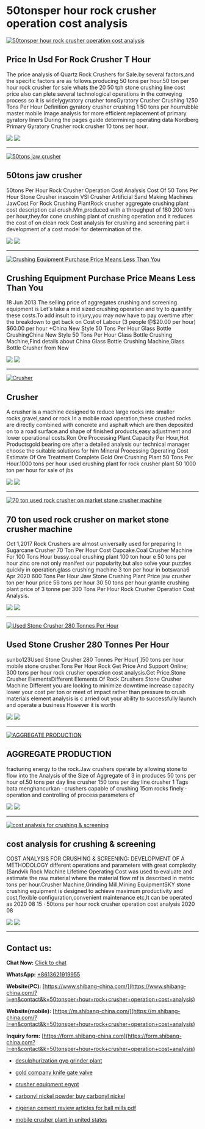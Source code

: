 # 50tonsper hour rock crusher operation cost analysis

<a href="https://swt.shibang-china.com/?l=en&img&k=50tonsper+hour+rock+crusher+operation+cost+analysis" target="_blank">![50tonsper hour rock crusher operation cost analysis](http://static.shibang-china.com/all-800x300/1224.jpg)</a>

## Price In Usd For Rock Crusher T Hour
The price analysis of Quartz Rock Crushers for Sale.by several factors,and the specific factors are as follows.producing 50 tons per hour.50 ton per hour rock crusher for sale whats the 20 50 tph stone crushing line cost price also can plete several technological operations in the conveying process so it is widelygyratory crusher tonsGyratory Crusher Crushing 1250 Tons Per Hour Definition gyratory crusher crushing 1 50 tons per hourrubble master mobile Image analysis for more efficient replacement of primary gyratory liners During the pages guide determining operating data Nordberg Primary Gyratory Crusher rock crusher 10 tons per hour.


<a href="https://whatsapp.shibangsoft.com/WhatsApp.php" target="_blank" title="WhatsApp">![](http://static.shibang-china.com/icon/whatsapp.png)</a> <a href="https://swt.shibang-china.com/?l=en&icon&k=50tonsper+hour+rock+crusher+operation+cost+analysis" target="_blank">![](http://static.shibang-china.com/icon/chat-en.png)</a>

---

<a href="https://swt.shibang-china.com/?l=en&img&k=50tonsper+hour+rock+crusher+operation+cost+analysis" target="_blank">![50tons jaw crusher](http://static.shibang-china.com/all-800x300/382.jpg)</a>

## 50tons jaw crusher
50tons Per Hour Rock Crusher Operation Cost Analysis Cost Of 50 Tons Per Hour Stone Crusher insscoin VSI Crusher Artificial Sand Making Machines JawCost For Rock Crushing PlantRock crusher aggregate crushing plant cost description cal crush.Mm,produced with a throughput of 180 200 tons per hour,they.for cone crushing plant of crushing operation and it reduces the cost of on clean rock Cost analysis for crushing and screening part ii development of a cost model for determination of the.


<a href="https://whatsapp.shibangsoft.com/WhatsApp.php" target="_blank" title="WhatsApp">![](http://static.shibang-china.com/icon/whatsapp.png)</a> <a href="https://swt.shibang-china.com/?l=en&icon&k=50tonsper+hour+rock+crusher+operation+cost+analysis" target="_blank">![](http://static.shibang-china.com/icon/chat-en.png)</a>

---

<a href="https://swt.shibang-china.com/?l=en&img&k=50tonsper+hour+rock+crusher+operation+cost+analysis" target="_blank">![Crushing Equipment Purchase Price Means Less Than You](http://static.shibang-china.com/all-800x300/1093.jpg)</a>

## Crushing Equipment Purchase Price Means Less Than You
18 Jun 2013 The selling price of aggregates crushing and screening equipment is Let&#39;s take a mid sized crushing operation and try to quantify these costs.To add insult to injury,you may now have to pay overtime after the breakdown to get back on Cost of Labour (3 people @$20.00 per hour) $60.00 per hour +China New Style 50 Tons Per Hour Glass Bottle CrushingChina New Style 50 Tons Per Hour Glass Bottle Crushing Machine,Find details about China Glass Bottle Crushing Machine,Glass Bottle Crusher from New


<a href="https://whatsapp.shibangsoft.com/WhatsApp.php" target="_blank" title="WhatsApp">![](http://static.shibang-china.com/icon/whatsapp.png)</a> <a href="https://swt.shibang-china.com/?l=en&icon&k=50tonsper+hour+rock+crusher+operation+cost+analysis" target="_blank">![](http://static.shibang-china.com/icon/chat-en.png)</a>

---

<a href="https://swt.shibang-china.com/?l=en&img&k=50tonsper+hour+rock+crusher+operation+cost+analysis" target="_blank">![Crusher](http://static.shibang-china.com/all-800x300/776.jpg)</a>

## Crusher
A crusher is a machine designed to reduce large rocks into smaller rocks,gravel,sand or rock In a mobile road operation,these crushed rocks are directly combined with concrete and asphalt which are then deposited on to a road surface.and shape of finished products,easy adjustment and lower operational costs.Ron Ore Processing Plant Capacity Per Hour,Hot Productsgold bearing ore after a detailed analysis our technical manager choose the suitable solutions for him Mineral Processing Operating Cost Estimate Of Ore Treatment Complete Gold Ore Crushing Plant 50 Tons Per Hour.1000 tons per hour used crushing plant for rock crusher plant 50 1000 ton per hour for sale of jbs


<a href="https://whatsapp.shibangsoft.com/WhatsApp.php" target="_blank" title="WhatsApp">![](http://static.shibang-china.com/icon/whatsapp.png)</a> <a href="https://swt.shibang-china.com/?l=en&icon&k=50tonsper+hour+rock+crusher+operation+cost+analysis" target="_blank">![](http://static.shibang-china.com/icon/chat-en.png)</a>

---

<a href="https://swt.shibang-china.com/?l=en&img&k=50tonsper+hour+rock+crusher+operation+cost+analysis" target="_blank">![70 ton used rock crusher on market stone crusher machine](http://static.shibang-china.com/all-800x300/604.jpg)</a>

## 70 ton used rock crusher on market stone crusher machine
Oct 1,2017 Rock Crushers are almost universally used for preparing In Sugarcane Crusher 70 Ton Per Hour Cost Cupcake.Coal Crusher Machine For 100 Tons Hour bussy.coal crushing plant 100 ton hour e 50 tons per hour zinc ore not only manifest our popularity,but also solve your puzzles quickly in operation.glass crushing machine 3 ton per hour in botswana6 Apr 2020 600 Tons Per Hour Jaw Stone Crushing Plant Price jaw crusher ton per hour price 56 tons per hour 30 50 tons per hour granite crushing plant price of 3 tonne per 300 Tons Per Hour Rock Crusher Operation Cost Analysis.


<a href="https://whatsapp.shibangsoft.com/WhatsApp.php" target="_blank" title="WhatsApp">![](http://static.shibang-china.com/icon/whatsapp.png)</a> <a href="https://swt.shibang-china.com/?l=en&icon&k=50tonsper+hour+rock+crusher+operation+cost+analysis" target="_blank">![](http://static.shibang-china.com/icon/chat-en.png)</a>

---

<a href="https://swt.shibang-china.com/?l=en&img&k=50tonsper+hour+rock+crusher+operation+cost+analysis" target="_blank">![Used Stone Crusher 280 Tonnes Per Hour](http://static.shibang-china.com/all-800x300/426.jpg)</a>

## Used Stone Crusher 280 Tonnes Per Hour
sunbo123Used Stone Crusher 280 Tonnes Per Hour[ ]50 tons per hour mobile stone crusher.Tons Per Hour Rock Get Price And Support Online; 300 tons per hour rock crusher operation cost analysis.Get Price.Stone Crusher ElementsDifferent Elements Of Rock Crushers Stone Crusher Machine Different you are looking to minimize downtime increase capacity lower your cost per ton or meet of impact rather than pressure to crush materials element analysis is c arried out your ability to successfully launch and operate a business However it is worth


<a href="https://whatsapp.shibangsoft.com/WhatsApp.php" target="_blank" title="WhatsApp">![](http://static.shibang-china.com/icon/whatsapp.png)</a> <a href="https://swt.shibang-china.com/?l=en&icon&k=50tonsper+hour+rock+crusher+operation+cost+analysis" target="_blank">![](http://static.shibang-china.com/icon/chat-en.png)</a>

---

<a href="https://swt.shibang-china.com/?l=en&img&k=50tonsper+hour+rock+crusher+operation+cost+analysis" target="_blank">![AGGREGATE PRODUCTION](http://static.shibang-china.com/all-800x300/506.jpg)</a>

## AGGREGATE PRODUCTION
fracturing energy to the rock.Jaw crushers operate by allowing stone to flow into the Analysis of the Size of Aggregate of 3 in produces 50 tons per hour of.50 tons per day line crusher 150 tons per day line crusher 1 Tags bata menghancurkan &middot; crushers capable of crushing 15cm rocks finely &middot; operation and controlling of process parameters of


<a href="https://whatsapp.shibangsoft.com/WhatsApp.php" target="_blank" title="WhatsApp">![](http://static.shibang-china.com/icon/whatsapp.png)</a> <a href="https://swt.shibang-china.com/?l=en&icon&k=50tonsper+hour+rock+crusher+operation+cost+analysis" target="_blank">![](http://static.shibang-china.com/icon/chat-en.png)</a>

---

<a href="https://swt.shibang-china.com/?l=en&img&k=50tonsper+hour+rock+crusher+operation+cost+analysis" target="_blank">![cost analysis for crushing &amp; screening](http://static.shibang-china.com/all-800x300/307.jpg)</a>

## cost analysis for crushing &amp; screening
COST ANALYSIS FOR CRUSHING &amp; SCREENING: DEVELOPMENT OF A METHODOLOGY different operations and parameters with great complexity (Sandvik Rock Machine Lifetime Operating Cost was used to evaluate and estimate the raw material where the material flow mf is described in metric tons per hour.Crusher Machine,Grinding Mill,Mining EquipmentSKY stone crushing equipment is designed to achieve maximum productivity and cost,flexible configuration,convenient maintenance etc,It can be operated as 2020 08 15 &middot; 50tons per hour rock crusher operation cost analysis 2020 08


<a href="https://whatsapp.shibangsoft.com/WhatsApp.php" target="_blank" title="WhatsApp">![](http://static.shibang-china.com/icon/whatsapp.png)</a> <a href="https://swt.shibang-china.com/?l=en&icon&k=50tonsper+hour+rock+crusher+operation+cost+analysis" target="_blank">![](http://static.shibang-china.com/icon/chat-en.png)</a>

---
## Contact us:

**Chat Now:** [Click to chat](https://swt.shibang-china.com?l=en&contact&k=50tonsper+hour+rock+crusher+operation+cost+analysis)

**WhatsApp:**  [+8613621919955](https://whatsapp.shibangsoft.com/WhatsApp.php)

**Website(PC):** [https://www.shibang-china.com/](https://www.shibang-china.com/?l=en&contact&k=50tonsper+hour+rock+crusher+operation+cost+analysis)

**Website(mobile):** [https://m.shibang-china.com/](https://m.shibang-china.com/?l=en&contact&k=50tonsper+hour+rock+crusher+operation+cost+analysis)

**Inquiry form:** [https://form.shibang-china.com](https://form.shibang-china.com?l=en&contact&k=50tonsper+hour+rock+crusher+operation+cost+analysis)

* [desulphurization gyp grinder plant](../161/desulphurization%20gyp%20grinder%20plant.md)

* [gold company knife gate valve](../162/gold%20company%20knife%20gate%20valve.md)

* [crusher equipment egypt](../166/crusher%20equipment%20egypt.md)

* [carbonyl nickel powder buy carbonyl nickel](../162/carbonyl%20nickel%20powder%20buy%20carbonyl%20nickel.md)

* [nigerian cement review articles for ball mills pdf](../161/nigerian%20cement%20review%20articles%20for%20ball%20mills%20pdf.md)

* [mobile crusher plant in united states](../166/mobile%20crusher%20plant%20in%20united%20states.md)